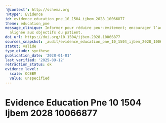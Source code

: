 ```yaml
---
'@context': http://schema.org
'@type': Evidence
id: evidence_education_pne_10_1504_ijbem_2028_10066877
theme: education_pne
message_clinique: Informer pour réduire peur-évitement; encourager l’activité et l’autogestion,
  alignée aux objectifs du patient.
doi_url: https://doi.org/10.1504/ijbem.2028.10066877
sources_snapshot: _audit/evidence_education_pne_10_1504_ijbem_2028_10066877.json
statut: valide
type_etude: synthese
publication_date: '2028-01-01'
last_verified: '2025-09-12'
retraction_status: ok
evidence_level:
  scale: OCEBM
  value: unspecified
---
```

# Evidence Education Pne 10 1504 Ijbem 2028 10066877

